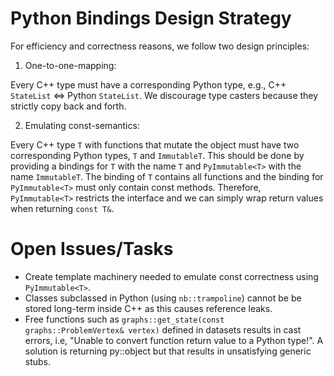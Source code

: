 # Python Bindings Design Strategy

For efficiency and correctness reasons, we follow two design principles:

1. One-to-one-mapping: 

Every C++ type must have a corresponding Python type, e.g., C++ `StateList` <=> Python `StateList`. We discourage type casters because they strictly copy back and forth.

2. Emulating const-semantics: 

Every C++ type `T` with functions that mutate the object must have two corresponding Python types, `T` and `ImmutableT`. This should be done by providing a bindings for `T` with the name `T` and `PyImmutable<T>` with the name `ImmutableT`. The binding of `T` contains all functions and the binding for `PyImmutable<T>` must only contain const methods. Therefore, `PyImmutable<T>` restricts the interface and we can simply wrap return values when returning `const T&`. 

# Open Issues/Tasks

- Create template machinery needed to emulate const correctness using `PyImmutable<T>`.
- Classes subclassed in Python (using `nb::trampoline`) cannot be be stored long-term inside C++ as this causes reference leaks.
- Free functions such as `graphs::get_state(const graphs::ProblemVertex& vertex)` defined in datasets results in cast errors, i.e, "Unable to convert function return value to a Python type!". A solution is returning py::object but that results in unsatisfying generic stubs.
